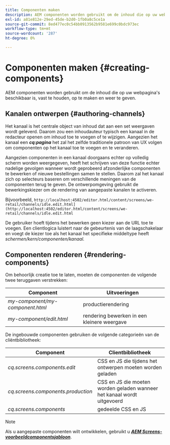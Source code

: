 ```yaml
---
title: Componenten maken
description: AEM componenten worden gebruikt om de inhoud die op uw webpagina's beschikbaar is, vast te houden, op te maken en weer te geven. Volg deze pagina voor meer informatie over ontwerpkanalen en renderingcomponenten.
exl-id: a81e812e-29ed-45de-b2d0-1fb0a8c5ce1a
source-git-commit: 8ed477ec0c54bb0913562b9581e699c0bdc973ec
workflow-type: tm+mt
source-wordcount: '287'
ht-degree: 0%

---
```


# Componenten maken {#creating-components}

AEM componenten worden gebruikt om de inhoud die op uw webpagina&#39;s beschikbaar is, vast te houden, op te maken en weer te geven.

## Kanalen ontwerpen {#authoring-channels}

Het kanaal is het centrale object van inhoud dat aan een set weergaven wordt geleverd. Daarom zou een inhoudauteur typisch een kanaal in de redacteur openen om inhoud toe te voegen of te wijzigen. Aangezien het kanaal een ***cq:pagina*** het zal het zelfde traditionele patroon van UX volgen om componenten op het kanaal toe te voegen en te veranderen.

Aangezien componenten in een kanaal doorgaans echter op volledig scherm worden weergegeven, heeft het schrijven van deze functie echter nadelige gevolgen wanneer wordt geprobeerd afzonderlijke componenten te bewerken of nieuwe bestellingen samen te stellen. Daarom zal het kanaal zich op selecteurs baseren om verschillende meningen van de componenten terug te geven. De ontwerpomgeving gebruikt de bewerkingskiezer om de rendering van aangepaste kanalen te activeren.

Bijvoorbeeld, `http://localhost:4502/editor.html/content/screens/we-retail/channels/idle.edit.html](http://localhost:4502/editor.html/content/screens/we-retail/channels/idle.edit.html`

De gebruiker hoeft tijdens het bewerken geen kiezer aan de URL toe te voegen. Een clientlogica luistert naar de gebeurtenis van de laagschakelaar en voegt de kiezer toe als het kanaal het specifieke middeltype heeft *schermen/kern/componenten/kanaal.*

## Componenten renderen {#rendering-components}

Om behoorlijk creatie toe te laten, moeten de componenten de volgende twee teruggaven verstrekken:

| **Component** | **Uitvoeringen** |
|---|---|
| *my-component/my-component.html* | productierendering |
| *my-component/edit.html* | rendering bewerken in een kleinere weergave |

De ingebouwde componenten gebruiken de volgende categorieën van de cliëntbibliotheek:

| **Component** | **Clientbibliotheek** |
|---|---|
| *cq.screens.components.edit* | CSS en JS die tijdens het ontwerpen moeten worden geladen |
| *cq.screens.components.production* | CSS en JS die moeten worden geladen wanneer het kanaal wordt uitgevoerd |
| *cq.screens.components* | gedeelde CSS en JS |

>[!NOTE]
>
>Als u aangepaste componenten wilt ontwikkelen, gebruikt u ***[AEM Screens-voorbeeldcomponentsjabloon](https://github.com/Adobe-Marketing-Cloud/aem-screens-component-template)***.
